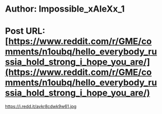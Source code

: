 # Author: Impossible_xAleXx_1
# Post URL: [https://www.reddit.com/r/GME/comments/n1oubq/hello_everybody_russia_hold_strong_i_hope_you_are/](https://www.reddit.com/r/GME/comments/n1oubq/hello_everybody_russia_hold_strong_i_hope_you_are/)


https://i.redd.it/avkr8cdwk9w61.jpg